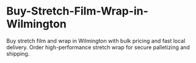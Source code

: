 # Buy-Stretch-Film-Wrap-in-Wilmington
Buy stretch film and wrap in Wilmington with bulk pricing and fast local delivery. Order high-performance stretch wrap for secure palletizing and shipping.      
